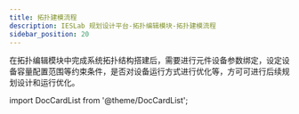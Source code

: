 ```yaml
---
title: 拓扑建模流程
description: IESLab 规划设计平台-拓扑编辑模块-拓扑建模流程
sidebar_position: 20
---
```



在拓扑编辑模块中完成系统拓扑结构搭建后，需要进行元件设备参数绑定，设定设备容量配置范围等约束条件，是否对设备运行方式进行优化等，方可可进行后续规划设计和运行优化。



import DocCardList from '@theme/DocCardList';

<DocCardList />